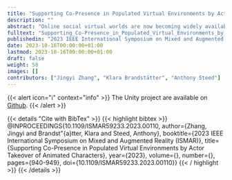 ```yaml
---
title: "Supporting Co-Presence in Populated Virtual Environments by Actor Takeover of Animated Characters"
description: ""
abstract: "Online social virtual worlds are now becoming widely available on consumer devices including virtual reality headsets. One goal of a virtual world could be to give a user an experience of a crowded environment with many virtual humans. However, gathering enough personnel to control the necessary number of avatars for creating a realistic scene is usually difficult. Additionally, current technology is not capable of fully simulating avatars with behaviours, especially when interaction with users is required. In this paper, we develop a system that enables an actor to take over control of one of a set of avatars. We built an immersive interface that allows an actor to select an avatar to take over and then segue into the currently playing animation. By allowing one person to take control of multiple avatars, we can enhance the plausibility of environments inhabited by simulated characters. In an experiment, we show that in a cafe scenario, one actor can take over the roles of a barista and two customers. Experiment participants reported experiencing the scene as if it were populated by more than one actor. This system and experiment demonstrate the feasibility of one actor controlling multiple avatars sequentially, thus enhancing users’ feelings of being in a populated environment."
fulltext: "Supporting_Co-Presence_in_Populated_Virtual_Environments_by_Actor_Takeover_of_Animated_Characters.pdf"
publishedin: "2023 IEEE International Symposium on Mixed and Augmented Reality (ISMAR)"
date: 2023-10-16T00:00:00+01:00
lastmod: 2023-10-16T00:00:00+01:00
draft: false
weight: 50
images: []
contributors: ["Jingyi Zhang", "Klara Brandstätter", "Anthony Steed"]
---
```


{{< alert icon="ℹ️" context="info" >}}
The Unity project are available on [Github](https://github.com/Zongmushuwu/TakeOverAvatar).
{{< /alert >}}

{{< details "Cite with BibTex" >}}
{{< highlight bibtex >}}
@INPROCEEDINGS{10.1109/ISMAR59233.2023.00110,
  author={Zhang, Jingyi and Brandst\"{a}tter, Klara and Steed, Anthony},
  booktitle={2023 IEEE International Symposium on Mixed and Augmented Reality (ISMAR)}, 
  title={Supporting Co-Presence in Populated Virtual Environments by Actor Takeover of Animated Characters}, 
  year={2023},
  volume={},
  number={},
  pages={940-949},
  doi={10.1109/ISMAR59233.2023.00110}}
{{< / highlight >}}
{{< /details >}}
<br>